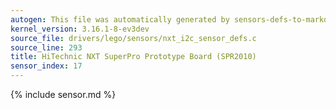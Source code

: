 ```yaml
---
autogen: This file was automatically generated by sensors-defs-to-markdown.py
kernel_version: 3.16.1-8-ev3dev
source_file: drivers/lego/sensors/nxt_i2c_sensor_defs.c
source_line: 293
title: HiTechnic NXT SuperPro Prototype Board (SPR2010)
sensor_index: 17
---
```


{% include sensor.md %}
